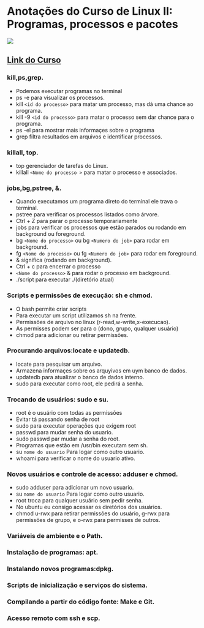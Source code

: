 # Anotações do Curso de Linux II: Programas, processos e pacotes
![](https://www.alura.com.br/assets/api/share/curso-linux-ubuntu-processos.png)
## [Link do Curso](https://cursos.alura.com.br/course/linux-ubuntu-processos)

### kill,ps,grep.
* Podemos executar programas no terminal
* ps -e para visualizar os processos.
* kill `<id do processo>` para matar um processo, mas dá uma chance ao programa.
* kill -9 `<id do processo>` para matar o processo sem dar chance para o programa.
* ps -el para mostrar mais informaçes sobre o programa
* grep filtra resultados em arquivos e identificar processos.

### killall, top.
* top gerenciador de tarefas do Linux.
* killall `<Nome do processo >` para matar o processo e associados.

### jobs,bg,pstree, &.
* Quando executamos um programa direto do terminal ele trava o terminal.
* pstree para verificar os processos listados como árvore.
* Ctrl + Z para parar o processo temporariamente
* jobs para verificar os processos que estão parados ou rodando em background ou foreground.
* bg `<Nome do processo>` ou bg `<Numero do job>` para rodar em background.
* fg `<Nome do processo>` ou fg `<Numero do job>` para rodar em foreground.
* & significa (rodando em background).
* Ctrl + c para encerrar o processo
* `<Nome do processo>` & para rodar o processo em background.
* ./script para executar ./(diretório atual)

### Scripts e permissões de execução: sh e chmod.
* O bash permite criar scripts
* Para executar um script utilizamos sh na frente.
* Permissões de arquivo no linux (r-read,w-write,x-execucao).
* As permisses podem ser para o (dono, grupo, qualquer usuário)
* chmod para adicionar ou retirar permissões.

### Procurando arquivos:locate e updatedb.
* locate para pesquisar um arquivo.
* Armazena informaçes sobre os arquyivos em uym banco de dados.
* updatedb para atualizar o banco de dados interno.
* sudo para executar como root, ele pedirá a senha.

### Trocando de usuários: sudo e su.
* root é o usuário com todas as permissões
* Evitar tá passando senha de root
* sudo para executar operações que exigem root
* passwd para mudar senha do usuario.
* sudo passwd par mudar a senha do root.
* Programas que estão em /usr/bin executam sem sh.
* su `nome do usuario` Para logar como outro usuario.
* whoami para verificar o nome do usuario ativo.

### Novos usuários e controle de acesso: adduser e chmod.
* sudo adduser para adicionar um novo usuario.
* su `nome do usuario` Para logar como outro usuario.
* root troca para qualquer usuário sem pedir senha.
* No ubuntu eu consigo acessar os diretórios dos usuários.
* chmod u-rwx para retirar permissões do usuário, g-rwx para permissões de grupo, e o-rwx para permisses de outros.


### Variáveis de ambiente e o Path.
### Instalação de programas: apt.
### Instalando novos programas:dpkg.
### Scripts de inicialização e serviços do sistema.
### Compilando a partir do código fonte: Make e Git.
### Acesso remoto com ssh e scp.
